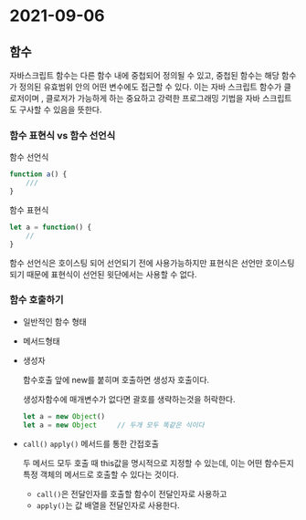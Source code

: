 # 2021-09-06

## 함수

자바스크립트 함수는 다른 함수 내에 중첩되어 정의될 수 있고, 중첩된 함수는 해당 함수가 정의된 유효범위 안의 어떤 변수에도 접근할 수 있다. 이는 자바 스크립트 함수가 클로저이며 , 클로저가 가능하게 하는 중요하고 강력한 프로그래밍 기법을 자바 스크립트도 구사할 수 있음을 뜻한다.

### 함수 표현식 vs 함수 선언식

함수 선언식

```javascript
function a() {
    ///
}
```

함수 표현식

```javascript
let a = function() {
    //
}
```

함수 선언식은 호이스팅 되어 선언되기 전에 사용가능하지만 표현식은 선언만 호이스팅 되기 때문에 표현식이 선언된 윗단에서는 사용할 수 없다.

### 함수 호출하기

- 일반적인 함수 형태

- 메서드형태

- 생성자

  함수호출 앞에 new를 붙히며 호출하면 생성자 호출이다.

  생성자함수에 매개변수가 없다면 괄호를 생략하는것을 허락한다.

  ```javascript
  let a = new Object()
  let a = new Object     // 두개 모두 똑같은 식이다
  ```

- `call()` `apply()` 메서드를 통한 간접호출

  두 메서드 모두 호출 때 this값을 명시적으로 지정할 수 있는데, 이는 어떤 함수든지 특정 객체의 메서드로 호출할 수 있다는 것이다. 

  - `call()`은 전달인자를 호출할 함수이 전달인자로 사용하고
  - `apply()`는 값 배열을 전달인자로 사용한다.

  

